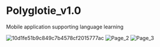 # Polyglotie_v1.0
 Mobile application supporting language learning
 
 ![10d1fe51b9c849c7b4578cf2015777ac](https://user-images.githubusercontent.com/84819075/145814046-0b5eac0e-c21e-405b-8c70-00147ced57c6.png)
 ![Page_2](https://user-images.githubusercontent.com/84819075/145814363-3f0a4ff4-f35d-49d9-83ee-fac7e642ff18.png)
![Page_3](https://user-images.githubusercontent.com/84819075/145814381-ede4fdb0-219e-49d6-93d9-ff0538d59127.png)


